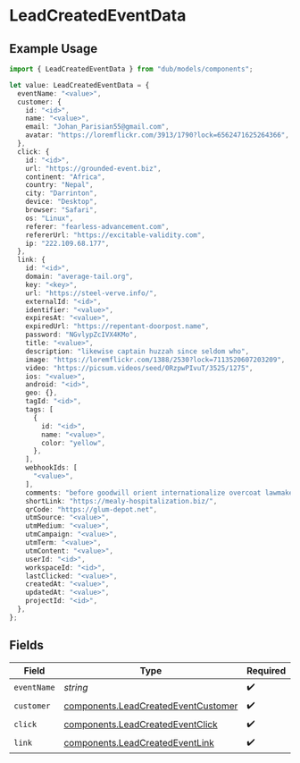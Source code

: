 # LeadCreatedEventData

## Example Usage

```typescript
import { LeadCreatedEventData } from "dub/models/components";

let value: LeadCreatedEventData = {
  eventName: "<value>",
  customer: {
    id: "<id>",
    name: "<value>",
    email: "Johan_Parisian55@gmail.com",
    avatar: "https://loremflickr.com/3913/1790?lock=6562471625264366",
  },
  click: {
    id: "<id>",
    url: "https://grounded-event.biz",
    continent: "Africa",
    country: "Nepal",
    city: "Darrinton",
    device: "Desktop",
    browser: "Safari",
    os: "Linux",
    referer: "fearless-advancement.com",
    refererUrl: "https://excitable-validity.com",
    ip: "222.109.68.177",
  },
  link: {
    id: "<id>",
    domain: "average-tail.org",
    key: "<key>",
    url: "https://steel-verve.info/",
    externalId: "<id>",
    identifier: "<value>",
    expiresAt: "<value>",
    expiredUrl: "https://repentant-doorpost.name",
    password: "NGvlypZcIVX4KMo",
    title: "<value>",
    description: "likewise captain huzzah since seldom who",
    image: "https://loremflickr.com/1388/2530?lock=7113520607203209",
    video: "https://picsum.videos/seed/0RzpwPIvuT/3525/1275",
    ios: "<value>",
    android: "<id>",
    geo: {},
    tagId: "<id>",
    tags: [
      {
        id: "<id>",
        name: "<value>",
        color: "yellow",
      },
    ],
    webhookIds: [
      "<value>",
    ],
    comments: "before goodwill orient internationalize overcoat lawmaker",
    shortLink: "https://mealy-hospitalization.biz/",
    qrCode: "https://glum-depot.net",
    utmSource: "<value>",
    utmMedium: "<value>",
    utmCampaign: "<value>",
    utmTerm: "<value>",
    utmContent: "<value>",
    userId: "<id>",
    workspaceId: "<id>",
    lastClicked: "<value>",
    createdAt: "<value>",
    updatedAt: "<value>",
    projectId: "<id>",
  },
};
```

## Fields

| Field                                                                                      | Type                                                                                       | Required                                                                                   | Description                                                                                |
| ------------------------------------------------------------------------------------------ | ------------------------------------------------------------------------------------------ | ------------------------------------------------------------------------------------------ | ------------------------------------------------------------------------------------------ |
| `eventName`                                                                                | *string*                                                                                   | :heavy_check_mark:                                                                         | N/A                                                                                        |
| `customer`                                                                                 | [components.LeadCreatedEventCustomer](../../models/components/leadcreatedeventcustomer.md) | :heavy_check_mark:                                                                         | N/A                                                                                        |
| `click`                                                                                    | [components.LeadCreatedEventClick](../../models/components/leadcreatedeventclick.md)       | :heavy_check_mark:                                                                         | N/A                                                                                        |
| `link`                                                                                     | [components.LeadCreatedEventLink](../../models/components/leadcreatedeventlink.md)         | :heavy_check_mark:                                                                         | N/A                                                                                        |